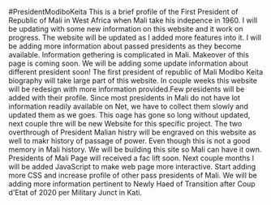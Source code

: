 #PresidentModiboKeita
This is a  brief profile of  the First President of Republic of Mali in West Africa when Mali take his indepence in 1960. I will be updating with some new information on this website  and  it work on  progress. The website will be updated as I added more features into it. I will be adding more information about passed presidents as they become available. Information gethering is complicated in Mali.
Makeover of this page is coming soon. We will be adding some update information about different president soon! The first president of republic of Mali Modibo Keita biography will take large part of this website. In couple weeks this website will be redesign with more information provided.Few presidents will be added with their profile.
Since most presidents in Mali do not have lot information readily available on Net, we have to collect them slowly and updated them as we goes. This oage has gone so long without updated, next couple thre will be new Website for this specific project. The two overthrough of President Malian histry will be engraved on this website as well to makr history of passage of power. Even though this is not a good memory in Mali history. We will be building this site so Mali can have it own. Presidents of Mali Page will received a fac lift soon. Next couple months I will be added JavaScript to make web page more interactive. Start adding more CSS and increase profile of other pass presidents of Mali. We will be adding more information pertinent to Newly Haed of Transition after Coup d'Etat of 2020 per Military Junct in Kati.
